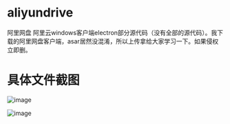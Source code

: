 # aliyundrive
阿里网盘 阿里云windows客户端electron部分源代码（没有全部的源代码）。我下载的阿里网盘客户端，asar居然没混淆，所以上传拿给大家学习一下。如果侵权立即删。

# 具体文件截图

![image](https://user-images.githubusercontent.com/31345579/138246476-5c91f42b-89cf-4e5f-b786-38d44bfdc13e.png)

![image](https://user-images.githubusercontent.com/31345579/138246426-e7b8578b-9cd5-45e3-a47f-7c0a6e8f10d7.png)
